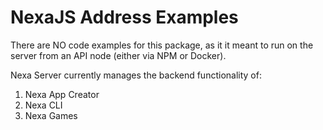 # NexaJS Address Examples

There are NO code examples for this package, as it it meant to run on the server from an API node (either via NPM or Docker).

Nexa Server currently manages the backend functionality of:
1. Nexa App Creator
2. Nexa CLI
3. Nexa Games
